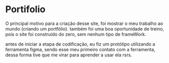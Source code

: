 # Portifolio
O principal motivo para a criação desse site, foi mostrar o meu trabalho ao mundo (criando um portfólio). também foi uma boa oportunidade de treino, pois o site foi construído do zero, sem nenhum tipo de frameWork.

antes de iniciar a etapa de codificação, eu fiz um protótipo utilizando a ferramenta figma, sendo esse meu primeiro contato com a ferramenta, dessa forma tive que me virar para aprender a usar ela rsrs. 

